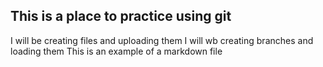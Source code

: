 ## This is a place to practice using git 

I will be creating files and uploading them 
I will wb creating branches and loading them 
This is an example of a markdown file

